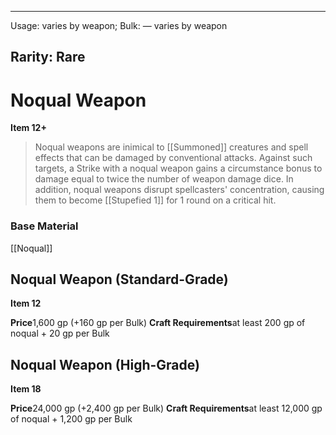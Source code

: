 
---
Usage: varies by weapon;
Bulk: — varies by weapon

Rarity: Rare
---

# Noqual Weapon

**Item 12+**

> Noqual weapons are inimical to [[Summoned]] creatures and spell effects that can be damaged by conventional attacks. Against such targets, a Strike with a noqual weapon gains a circumstance bonus to damage equal to twice the number of weapon damage dice. In addition, noqual weapons disrupt spellcasters' concentration, causing them to become [[Stupefied 1]] for 1 round on a critical hit.

### Base Material

[[Noqual]]

## Noqual Weapon (Standard-Grade)

**Item 12**

**Price**1,600 gp (+160 gp per Bulk)
**Craft Requirements**at least 200 gp of noqual + 20 gp per Bulk

## Noqual Weapon (High-Grade)

**Item 18**

**Price**24,000 gp (+2,400 gp per Bulk)
**Craft Requirements**at least 12,000 gp of noqual + 1,200 gp per Bulk
